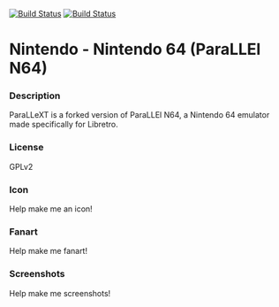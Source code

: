 [![Build Status](https://travis-ci.org/kodi-game/game.libretro.parallext.svg?branch=master)](https://travis-ci.org/kodi-game/game.libretro.parallext)
[![Build Status](https://ci.appveyor.com/api/projects/status/github/kodi-game/game.libretro.parallext?svg=true)](https://ci.appveyor.com/project/kodi-game/game-libretro-parallext)

# Nintendo - Nintendo 64 (ParaLLEl N64)

### Description

ParaLLeXT is a forked version of ParaLLEl N64, a Nintendo 64 emulator made specifically for Libretro.

### License

GPLv2

### Icon

Help make me an icon!

### Fanart

Help make me fanart!

### Screenshots

Help make me screenshots!
